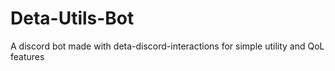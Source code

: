 # Deta-Utils-Bot
 A discord bot made with deta-discord-interactions for simple utility and QoL features
